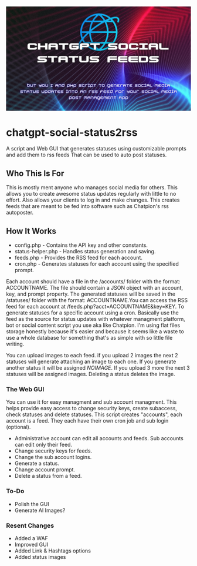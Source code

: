 ![Header](./png_20230324_105953_0000.png)

# chatgpt-social-status2rss
A script and Web GUI that generates statuses using customizable prompts and add them to rss feeds That can be used to auto post statuses.


## Who This Is For
This is mostly ment anyone who manages social media for others. This allows you to create awesome status updates regularly with little to no effort. Also allows your clients to log in and make changes. This creates feeds that are meant to be fed into software such as Chatpion's rss autoposter.

## How It Works
- config.php - Contains the API key and other constants.
- status-helper.php - Handles status generation and saving.
- feeds.php - Provides the RSS feed for each account.
- cron.php - Generates statuses for each account using the specified prompt.

Each account should have a file in the /accounts/ folder with the format: ACCOUNTNAME. The file should contain a JSON object with an account, key, and prompt property. The generated statuses will be saved in the /statuses/ folder with the format: ACCOUNTNAME.You can access the RSS feed for each account at /feeds.php?acct=ACCOUNTNAME&key=KEY. To generate statuses for a specific account using a cron.  Basically use the feed as the source for status updates with whatever managment platform, bot or social content script you use aka like Chatpion. I'm using flat files storage honestly because it's easier and because it seems like a waste to use a whole database for something that's as simple with so little file writing.

You can upload images to each feed. if you upload 2 images the next 2 statuses will generate attaching an image to each one. If you generate another status it will be assigned _NOIMAGE_. If you upload 3 more the next 3 statuses will be assigned images. Deleting a status deletes the image.

### The Web GUI
You can use it for easy managment and sub account managment. This helps provide easy access to change security keys, create subaccess, check statuses and delete statuses. This script creates "accounts", each account is a feed. They each have their own cron job and sub login (optional).

-  Administrative account can edit all accounts and feeds. Sub accounts can edit only their feed.
-  Change security keys for feeds.
-  Change the sub account logins.
-  Generate a status.
-  Change account prompt.
-  Delete a status from a feed.

### To-Do
- Polish the GUI
- Generate AI Images?

### Resent Changes
- Added a WAF
- Improved GUI
- Added Link & Hashtags options
- Added status images